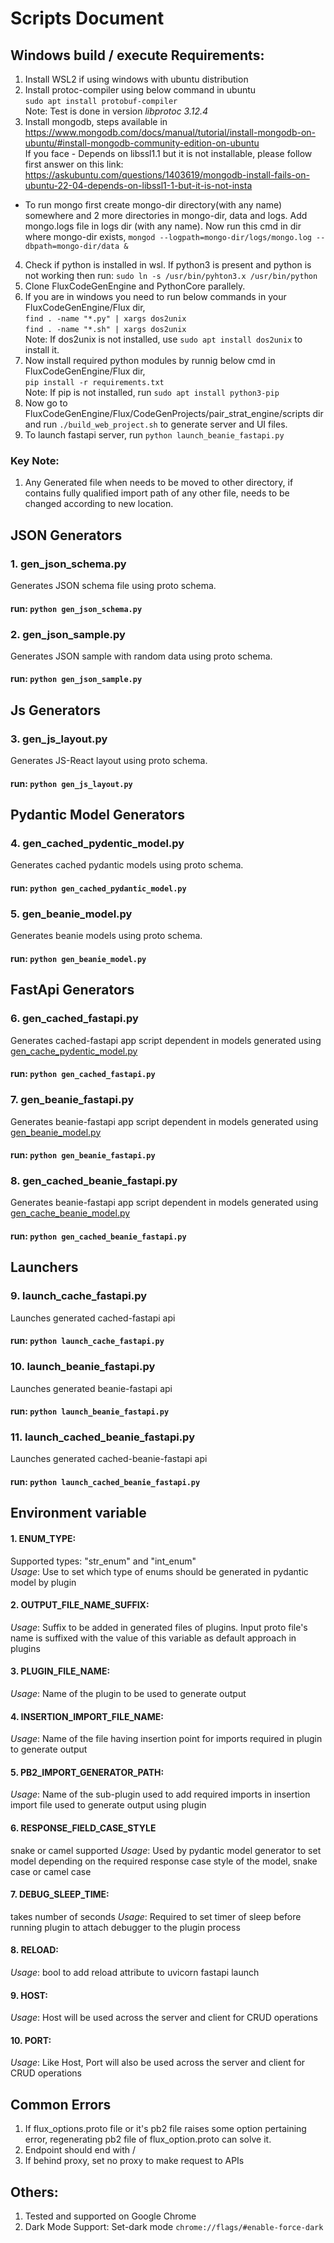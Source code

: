 # Scripts Document

## Windows build / execute Requirements:
1. Install WSL2 if using windows with ubuntu distribution
2. Install protoc-compiler using below command in ubuntu<br>
    `sudo apt install protobuf-compiler` <br>
Note: Test is done in version *libprotoc 3.12.4*
3. Install mongodb, steps available in 
https://www.mongodb.com/docs/manual/tutorial/install-mongodb-on-ubuntu/#install-mongodb-community-edition-on-ubuntu <br>
If you face - Depends on libssl1.1 but it is not installable, please follow first answer 
on this link: https://askubuntu.com/questions/1403619/mongodb-install-fails-on-ubuntu-22-04-depends-on-libssl1-1-but-it-is-not-insta <br>
- To run mongo first create mongo-dir directory(with any name) 
somewhere and 2 more directories in mongo-dir, data and logs. 
Add mongo.logs file in logs dir (with any name). Now run this cmd 
in dir where mongo-dir exists, `mongod --logpath=mongo-dir/logs/mongo.log --dbpath=mongo-dir/data &`
4. Check if python is installed in wsl. If python3 is present and python is not working then run:
    `sudo ln -s /usr/bin/pyhton3.x /usr/bin/python`
5. Clone FluxCodeGenEngine and PythonCore parallely.
6. If you are in windows you need to run below commands in your
FluxCodeGenEngine/Flux dir, <br>
    `find . -name "*.py" | xargs dos2unix` <br>
    `find . -name "*.sh" | xargs dos2unix` <br>
Note: If dos2unix is not installed, use `sudo apt install dos2unix` 
to install it.
7. Now install required python modules by runnig below cmd in 
FluxCodeGenEngine/Flux dir, <br>
    `pip install -r requirements.txt` <br>
Note: If pip is not installed, run `sudo apt install python3-pip`
8. Now go to FluxCodeGenEngine/Flux/CodeGenProjects/pair_strat_engine/scripts
dir and run `./build_web_project.sh` to generate server and UI files.
9. To launch fastapi server, run `python launch_beanie_fastapi.py`

### Key Note: 
1. Any Generated file when needs to be moved to other directory,
if contains fully qualified import path of any other file, needs to 
be changed according to new location.

## JSON Generators
### 1. gen_json_schema.py
Generates JSON schema file using proto schema.
#### run: `python gen_json_schema.py`

### 2. gen_json_sample.py
Generates JSON sample with random data using proto schema.
#### run: `python gen_json_sample.py`

## Js Generators
### 3. gen_js_layout.py
Generates JS-React layout using proto schema.
#### run: `python gen_js_layout.py`

## Pydantic Model Generators
### 4. gen_cached_pydentic_model.py
Generates cached pydantic models using proto schema.
#### run: `python gen_cached_pydantic_model.py`

### 5. gen_beanie_model.py
Generates beanie models using proto schema.
#### run: `python gen_beanie_model.py`

## FastApi Generators
### 6. gen_cached_fastapi.py
Generates cached-fastapi app script dependent in models 
generated using [gen_cache_pydentic_model.py](#4-gen_cache_pydentic_modelpy)
#### run: `python gen_cached_fastapi.py`

### 7. gen_beanie_fastapi.py
Generates beanie-fastapi app script dependent in models 
generated using [gen_beanie_model.py](#5-gen_beanie_modelpy)
#### run: `python gen_beanie_fastapi.py`

### 8. gen_cached_beanie_fastapi.py
Generates beanie-fastapi app script dependent in models 
generated using [gen_cache_beanie_model.py](#8-gen_cached_beanie_fastapipy)
#### run: `python gen_cached_beanie_fastapi.py`

## Launchers
### 9. launch_cache_fastapi.py
Launches generated cached-fastapi api
#### run: `python launch_cache_fastapi.py`

### 10. launch_beanie_fastapi.py
Launches generated beanie-fastapi api
#### run: `python launch_beanie_fastapi.py`

### 11. launch_cached_beanie_fastapi.py
Launches generated cached-beanie-fastapi api
#### run: `python launch_cached_beanie_fastapi.py`

## Environment variable
#### 1. ENUM_TYPE: 
Supported types: "str_enum" and "int_enum" <br>
*Usage*: Use to set which type of enums should be generated
in pydantic model by plugin

#### 2. OUTPUT_FILE_NAME_SUFFIX:
*Usage*: Suffix to be added in generated files of plugins.
Input proto file's name is suffixed with the value of this
variable as default approach in plugins

#### 3. PLUGIN_FILE_NAME:
*Usage*: Name of the plugin to be used to generate output

#### 4. INSERTION_IMPORT_FILE_NAME:
*Usage*: Name of the file having insertion point for imports
required in plugin to generate output

#### 5. PB2_IMPORT_GENERATOR_PATH:
*Usage*: Name of the sub-plugin used to add required imports 
in insertion import file used to generate output using plugin

#### 6. RESPONSE_FIELD_CASE_STYLE
snake or camel supported
*Usage*: Used by pydantic model generator to set model depending 
on the required response case style of the model, snake case
or camel case

#### 7. DEBUG_SLEEP_TIME:
takes number of seconds
*Usage*: Required to set timer of sleep before running plugin
to attach debugger to the plugin process

#### 8. RELOAD:
*Usage*: bool to add reload attribute to uvicorn fastapi launch

#### 9. HOST: 
*Usage*: Host will be used across the server and client for 
CRUD operations

#### 10. PORT:
*Usage*: Like Host, Port will also be used across the 
server and client for CRUD operations


## Common Errors
1. If flux_options.proto file or it's pb2 file raises some
option pertaining error, regenerating pb2 file of 
flux_option.proto can solve it.
2. Endpoint should end with /
3. If behind proxy, set no proxy to make request to APIs

## Others:
1. Tested and supported on Google Chrome
2. Dark Mode Support: Set-dark mode 
```chrome://flags/#enable-force-dark```
